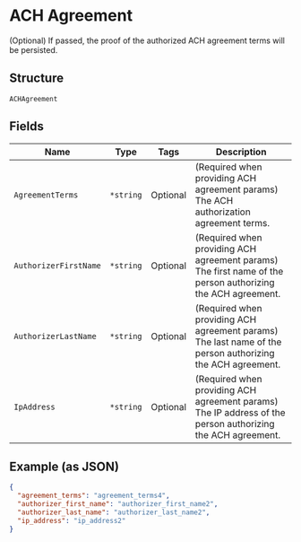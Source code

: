 
# ACH Agreement

(Optional) If passed, the proof of the authorized ACH agreement terms will be persisted.

## Structure

`ACHAgreement`

## Fields

| Name | Type | Tags | Description |
|  --- | --- | --- | --- |
| `AgreementTerms` | `*string` | Optional | (Required when providing ACH agreement params) The ACH authorization agreement terms. |
| `AuthorizerFirstName` | `*string` | Optional | (Required when providing ACH agreement params) The first name of the person authorizing the ACH agreement. |
| `AuthorizerLastName` | `*string` | Optional | (Required when providing ACH agreement params) The last name of the person authorizing the ACH agreement. |
| `IpAddress` | `*string` | Optional | (Required when providing ACH agreement params) The IP address of the person authorizing the ACH agreement. |

## Example (as JSON)

```json
{
  "agreement_terms": "agreement_terms4",
  "authorizer_first_name": "authorizer_first_name2",
  "authorizer_last_name": "authorizer_last_name2",
  "ip_address": "ip_address2"
}
```

